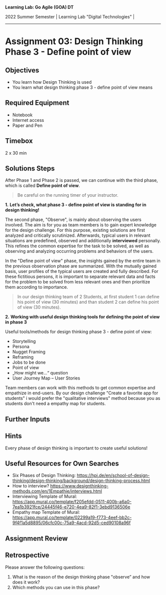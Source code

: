 <!--- Learning Lab: "Digital Technologies" GOA DT
Author: Mert Ünal 		Date: 2022  

-->



**Learning Lab: Go Agile (GOA) DT**   

2022 Summer Semester | Learning Lab "Digital Technologies" |  

***

# Assignment 03: Design Thinking Phase 3 - Define point of view

## Objectives
- You learn how Design Thinking is used
- You learn what design thinking phase 3 - define point of view means

## Required Equipment
- Notebook
- Internet access
- Paper and Pen

## Timebox

2 x 30 min

## Solutions Steps

After Phase 1 and Phase 2 is passed, we can continue with the third phase, which is called **Define point of view**. 


> Be careful on the running timer of your instructor. 


**1.**  **Let’s check, what phase 3 - define point of view is standing for in design thinking!**

The second phase, "Observe", is mainly about observing the users involved. The aim is for you as team members is to gain expert knowledge for the design challenge. For this purpose, existing solutions are first analyzed and critically scrutinized. Afterwards, typical users in relevant situations are predefined, observed and additionally **interviewed** personally. 
This refines the common expertise for the task to be solved, as well as observing and analyzing occurring problems and behaviors of the users. 

In the "Define point of view" phase, the insights gained by the entire team in the previous observation phase are summarized. With the mutually gained basis, user profiles of the typical users are created and fully described. For these fictitious persons, it is important to separate relevant data and facts for the problem to be solved from less relevant ones and then prioritize them according to importance.



>In our design thinking team of 2 Students, at first student 1 can define his point of view (30 minutes) and than student 2 can define his point of view (30 minutes). 

**2.**  **Working with useful design thinking tools for defining the point of view in phase 3**

Useful tools/methods for design thinking phase 3 - define point of view:

* Storytelling
* Persona
* Nugget Framing
* Reframing
* Jobs to be done
* Point of view
* „How might we…“ question
* User Journey Map – User Stories



Team members can work with this methods to get common expertise and empathize in end-users. By our design challenge "Create a favorite app for students" i would prefer the "qualitative interviews" method because you as students don't need a empathy map for students.

## Further Inputs

## Hints

Every phase of design thinking is important to create useful solutions!


## Useful Resources for Own Searches

- Six Phases of Design Thinking: <https://hpi.de/en/school-of-design-thinking/design-thinking/background/design-thinking-process.html>
- How to interview? <https://www.designthinking-methods.com/en/1Empathie/interviews.html> 
- Interviewing Template of Mural: <https://app.mural.co/template/f205efdd-0511-400b-a6a0-7ea1b3921fce/24445f46-e720-4ea9-82f1-3ebd9136506e>
- Empathy map Template of Mural: <https://app.mural.co/template/02299a19-f773-4eef-bb2c-9f4f1a5d8895/06cfc00c-75a9-4acd-92d5-ced90108a96f>

## Assignment Review

## Retrospective
Please answer the following questions: 

1. What is the reason of the design thinking phase "observe” and how does it work?
2. Which methods you can use in this phase?
